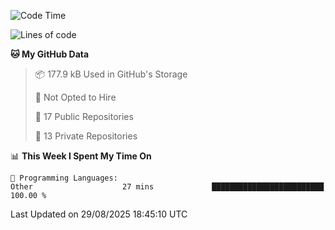 <!--START_SECTION:waka-->
![Code Time](http://img.shields.io/badge/Code%20Time-1%2C131%20hrs%2035%20mins-blue)

![Lines of code](https://img.shields.io/badge/From%20Hello%20World%20I%27ve%20Written-224.9%20thousand%20lines%20of%20code-blue)

**🐱 My GitHub Data** 

> 📦 177.9 kB Used in GitHub's Storage 
 > 
> 🚫 Not Opted to Hire
 > 
> 📜 17 Public Repositories 
 > 
> 🔑 13 Private Repositories 
 > 
📊 **This Week I Spent My Time On** 

```text
💬 Programming Languages: 
Other                    27 mins             █████████████████████████   100.00 % 
```


 Last Updated on 29/08/2025 18:45:10 UTC
<!--END_SECTION:waka-->
